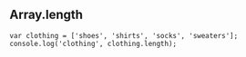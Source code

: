 ## Array.length
```
var clothing = ['shoes', 'shirts', 'socks', 'sweaters'];
console.log('clothing', clothing.length);
```

